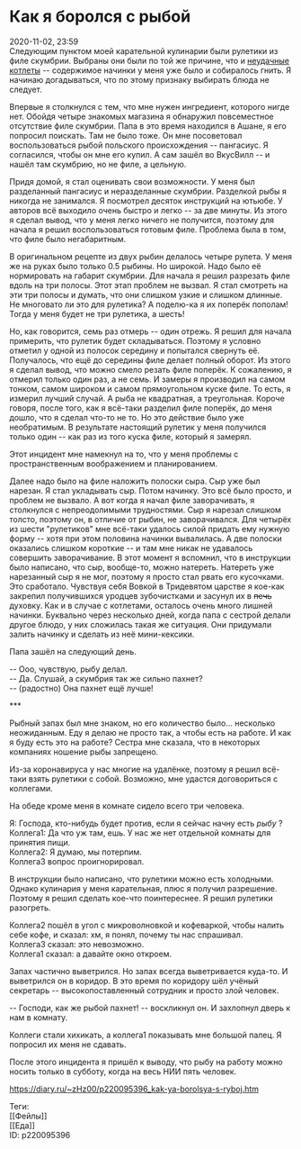 Как я боролся с рыбой
======================

   
 2020-11-02, 23:59   
  Следующим пунктом моей карательной кулинарии были рулетики из филе скумбрии. Выбраны они были по той же причине, что и  [неудачные котлеты](Как%20я%20пытался%20сделать%20КАКЛЕТЫ)  -- содержимое начинки у меня уже было и собиралось гнить. Я начинаю догадываться, что по этому признаку выбирать блюда не следует.   
   
 Впервые я столкнулся с тем, что мне нужен ингредиент, которого нигде нет. Обойдя четыре знакомых магазина я обнаружил повсеместное отсутствие филе скумбрии. Папа в это время находился в Ашане, я его попросил поискать. Там не было тоже. Он мне посоветовал воспользоваться рыбой польского происхождения -- пангасиус. Я согласился, чтобы он мне его купил. А сам зашёл во ВкусВилл -- и нашёл там скумбрию, но не филе, а цельную.   
   
 Придя домой, я стал оценивать свои возможности. У меня был разделанный пангасиус и неразделанные скумбрии. Разделкой рыбы я никогда не занимался. Я посмотрел десяток инструкций на ютьюбе. У авторов всё выходило очень быстро и легко -- за две минуты. Из этого я сделал вывод, что у меня легко ничего не получится, поэтому для начала я решил воспользоваться готовым филе. Проблема была в том, что филе было негабаритным.   
   
 В оригинальном рецепте из двух рыбин делалось четыре рулета. У меня же на руках было только 0.5 рыбины. Но широкой. Надо было её нормировать на габарит скумбрии. Для начала я решил разрезать филе вдоль на три полосы. Этот этап проблем не вызвал. Я стал смотреть на эти три полосы и думать, что они слишком узкие и слишком длинные. Не многовато ли это для рулетика? А поделю-ка я их поперёк пополам! Тогда у меня будет не три рулетика, а шесть!   
   
 Но, как говорится, семь раз отмерь -- один отрежь. Я решил для начала примерить, что рулетик будет складываться. Поэтому я условно отметил у одной из полосок середину и попытался свернуть её. Получалось, что ещё до середины филе делает полный оборот. Из этого я сделал вывод, что можно смело резать филе поперёк. К сожалению, я отмерил только один раз, а не семь. И замеры я производил на самом тонком, самом широком и самом прямоугольном куске филе. То есть, я измерил лучший случай. А рыба не квадратная, а треугольная. Короче говоря, после того, как я всё-таки разделил филе поперёк, до меня дошло, что я сделал что-то не то. Но это действие было уже необратимым. В результате настоящий рулетик у меня получился только один -- как раз из того куска филе, который я замерял.   
   
 Этот инцидент мне намекнул на то, что у меня проблемы с пространственным воображением и планированием.   
   
 Далее надо было на филе наложить полоски сыра. Сыр уже был нарезан. Я стал укладывать сыр. Потом начинку. Это всё было просто, и проблем не вызвало. А вот когда я начал филе заворачивать, я столкнулся с непреодолимыми трудностями. Сыр я нарезал слишком толсто, поэтому он, в отличие от рыбин, не заворачивался. Для четырёх из шести "рулетиков" мне всё-таки удалось силой придать ему нужную форму -- хотя при этом половина начинки вывалилась. А две полоски оказались слишком короткие -- и там мне никак не удавалось совершить заворачивание. В этот момент я вспомнил, что в инструкции было написано, что сыр, вообще-то, можно натереть. Натереть уже нарезанный сыр я не мог, поэтому я просто стал рвать его кусочками. Это сработало. Чувствуя себя Вовкой в Тридевятом царстве я кое-как закрепил получившихся уродцев зубочистками и засунул их в  ~~печь~~  духовку. Как и в случае с котлетами, осталось очень много лишней начинки. Буквально через несколько дней, когда папа с сестрой делали другое блюдо, у них сложилась такая же ситуация. Они придумали залить начинку и сделать из неё мини-кексики.   
   
 Папа зашёл на следующий день.   
   
 -- Ооо, чувствую, рыбу делал.   
 -- Да. Слушай, а скумбрия так же сильно пахнет?   
 -- (радостно) Она пахнет ещё лучше!   
   
 \*\*\*   
   
 Рыбный запах был мне знаком, но его количество было... несколько неожиданным. Еду я делаю не просто так, а чтобы есть на работе. И как я буду есть это на работе? Сестра мне сказала, что в некоторых компаниях ношение рыбы запрещено.   
   
 Из-за коронавируса у нас многие на удалёнке, поэтому я решил всё-таки взять рулетики с собой. Возможно, мне удастся договориться с коллегами.   
   
 На обеде кроме меня в комнате сидело всего три человека.   
   
 Я: Господа, кто-нибудь будет против, если я сейчас начну есть  *рыбу*  ?   
 Коллега1: Да что уж там, ешь. У нас же нет отдельной комнаты для принятия пищи.   
 Коллега2: Я думаю, мы потерпим.   
 Коллега3 вопрос проигнорировал.   
   
 В инструкции было написано, что рулетики можно есть холодными. Однако кулинария у меня карательная, плюс я получил разрешение. Поэтому я решил сделать кое-что поинтереснее. Я решил рулетики разогреть.   
   
 Коллега2 пошёл в угол с микроволновкой и кофеваркой, чтобы налить себе кофе, и сказал: хм, я понял, почему ты нас спрашивал.   
 Коллега3 сказал: это невозможно.   
 Коллега1 сказал: а давайте окно откроем.   
   
 Запах частично выветрился. Но запах всегда выветривается куда-то. И выветрился он в коридор. В это время по коридору шёл учёный секретарь -- высокопоставленный сотрудник и просто злой человек.   
   
 -- Господи, как же рыбой пахнет! -- воскликнул он. И захлопнул дверь к нам в комнату.   
   
 Коллеги стали хихикать, а коллега1 показывать мне большой палец. Я попросил их меня не сдавать.   
   
 После этого инцидента я пришёл к выводу, что рыбу на работу можно носить только в субботу, когда на весь НИИ пять человек.   
    
 <https://diary.ru/~zHz00/p220095396_kak-ya-borolsya-s-ryboj.htm>   
   
 Теги:   
 [[Фейлы]]   
 [[Еда]]   
 ID: p220095396